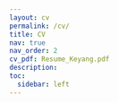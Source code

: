 ```yaml
---
layout: cv
permalink: /cv/
title: CV
nav: true
nav_order: 2
cv_pdf: Resume_Keyang.pdf
description: 
toc:
  sidebar: left
---
```

